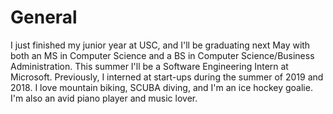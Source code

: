 # General

I just finished my junior year at USC, and I'll be graduating next May with both an MS in Computer Science and a BS in Computer Science/Business Administration. This summer I'll be a Software Engineering Intern at Microsoft. Previously, I interned at start-ups during the summer of 2019 and 2018. I love mountain biking, SCUBA diving, and I'm an ice hockey goalie. I'm also an avid piano player and music lover. 